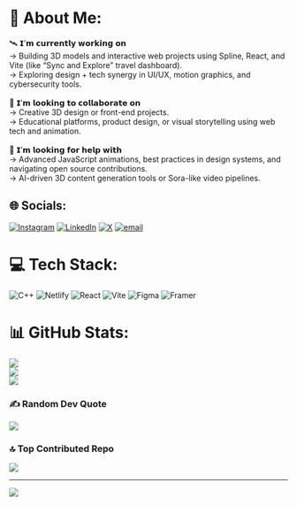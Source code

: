 # 💫 About Me:
🛰 𝗜’𝗺 𝗰𝘂𝗿𝗿𝗲𝗻𝘁𝗹𝘆 𝘄𝗼𝗿𝗸𝗶𝗻𝗴 𝗼𝗻<br>→ Building 3D models and interactive web projects using Spline, React, and Vite (like “Sync and Explore” travel dashboard).<br>→ Exploring design + tech synergy in UI/UX, motion graphics, and cybersecurity tools.<br><br>🧬 𝗜’𝗺 𝗹𝗼𝗼𝗸𝗶𝗻𝗴 𝘁𝗼 𝗰𝗼𝗹𝗹𝗮𝗯𝗼𝗿𝗮𝘁𝗲 𝗼𝗻<br>→ Creative 3D design or front-end projects.<br>→ Educational platforms, product design, or visual storytelling using web tech and animation.<br><br>🤝 𝗜’𝗺 𝗹𝗼𝗼𝗸𝗶𝗻𝗴 𝗳𝗼𝗿 𝗵𝗲𝗹𝗽 𝘄𝗶𝘁𝗵<br>→ Advanced JavaScript animations, best practices in design systems, and navigating open source contributions.<br>→ AI-driven 3D content generation tools or Sora-like video pipelines.


## 🌐 Socials:
[![Instagram](https://img.shields.io/badge/Instagram-%23E4405F.svg?logo=Instagram&logoColor=white)](https://instagram.com/mvp_alok_) [![LinkedIn](https://img.shields.io/badge/LinkedIn-%230077B5.svg?logo=linkedin&logoColor=white)](https://linkedin.com/in/www.linkedin.com/in/alok-yadav-6ba852295) [![X](https://img.shields.io/badge/X-black.svg?logo=X&logoColor=white)](https://x.com/mvpalok) [![email](https://img.shields.io/badge/Email-D14836?logo=gmail&logoColor=white)](mailto:alokyadav5275757@gamil.com) 

# 💻 Tech Stack:
![C++](https://img.shields.io/badge/c++-%2300599C.svg?style=for-the-badge&logo=c%2B%2B&logoColor=white) ![Netlify](https://img.shields.io/badge/netlify-%23000000.svg?style=for-the-badge&logo=netlify&logoColor=#00C7B7) ![React](https://img.shields.io/badge/react-%2320232a.svg?style=for-the-badge&logo=react&logoColor=%2361DAFB) ![Vite](https://img.shields.io/badge/vite-%23646CFF.svg?style=for-the-badge&logo=vite&logoColor=white) ![Figma](https://img.shields.io/badge/figma-%23F24E1E.svg?style=for-the-badge&logo=figma&logoColor=white) ![Framer](https://img.shields.io/badge/Framer-black?style=for-the-badge&logo=framer&logoColor=blue)
# 📊 GitHub Stats:
![](https://github-readme-stats.vercel.app/api?username=MVPalok&theme=react&hide_border=false&include_all_commits=false&count_private=false)<br/>
![](https://nirzak-streak-stats.vercel.app/?user=MVPalok&theme=react&hide_border=false)<br/>
![](https://github-readme-stats.vercel.app/api/top-langs/?username=MVPalok&theme=react&hide_border=false&include_all_commits=false&count_private=false&layout=compact)

### ✍️ Random Dev Quote
![](https://quotes-github-readme.vercel.app/api?type=horizontal&theme=radical)

### 🔝 Top Contributed Repo
![](https://github-contributor-stats.vercel.app/api?username=MVPalok&limit=5&theme=dark&combine_all_yearly_contributions=true)

---
[![](https://visitcount.itsvg.in/api?id=MVPalok&icon=0&color=0)](https://visitcount.itsvg.in)

<!-- Proudly created with GPRM ( https://gprm.itsvg.in ) -->
